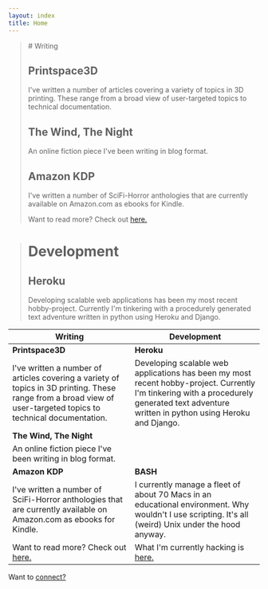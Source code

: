 ```yaml
---
layout: index
title: Home
---
```



> #<i class="fa fa-pencil-square-o"></i> Writing
> ## Printspace3D
> I've written a number of articles covering a variety of topics in 3D printing. These range from a broad view of user-targeted topics to technical documentation.
> ## The Wind, The Night
> An online fiction piece I've been writing in blog format.
> ## Amazon KDP
> I've written a number of SciFi-Horror anthologies that are currently available on Amazon.com as ebooks for Kindle.
>
> Want to read more? Check out [here.](/writing)

> # <i class="fa fa-desktop"></i> Development
> ## Heroku
> Developing scalable web applications has been my most recent hobby-project. Currently I'm tinkering with a procedurely generated text adventure written in python using Heroku and Django.

<i class="fa fa-pencil-square-o"></i> Writing | <i class="fa fa-desktop"></i> Development
---- | ----
__Printspace3D__ | __Heroku__
I've written a number of articles covering a variety of topics in 3D printing. These range from a broad view of user-targeted topics to technical documentation. | Developing scalable web applications has been my most recent hobby-project. Currently I'm tinkering with a procedurely generated text adventure written in python using Heroku and Django.
**The Wind, The Night** |   
An online fiction piece I've been writing in blog format. |
**Amazon KDP** | **BASH**
I've written a number of SciFi-Horror anthologies that are currently available on Amazon.com as ebooks for Kindle. | I currently manage a fleet of about 70 Macs in an educational environment. Why wouldn't I use scripting. It's all (weird) Unix under the hood anyway.
Want to read more? Check out [here.](/writing) | What I'm currently hacking is [here.](/development)

Want to [<i class="fa fa-handshake-o"></i> connect?](/contact)
